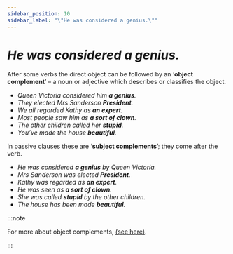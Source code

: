 ```yaml
---
sidebar_position: 10
sidebar_label: "\"He was considered a genius.\""
---
```


# *He was considered a genius.*

After some verbs the direct object can be followed by an ‘**object complement**’ – a noun or adjective which describes or classifies the object.

- *Queen Victoria considered him **a genius**.*
- *They elected Mrs Sanderson **President**.*
- *We all regarded Kathy as **an expert**.*
- *Most people saw him as **a sort of clown**.*
- *The other children called her **stupid**.*
- *You’ve made the house **beautiful**.*

In passive clauses these are ‘**subject complements**’; they come after the verb.

- *He was considered **a genius** by Queen Victoria.*
- *Mrs Sanderson was elected **President**.*
- *Kathy was regarded as **an expert**.*
- *He was seen as **a sort of clown**.*
- *She was called **stupid** by the other children.*
- *The house has been made **beautiful**.*

:::note

For more about object complements, [(see here)](./../verbs/verb-object-complement-you-make-me-nervous).

:::
